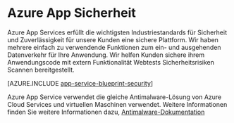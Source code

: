 <properties
    pageTitle="Azure App Sicherheit"
    description="Erfahren Sie mehr über das Web, mobil, API-Logik apps in Azure App Service schützen."
    services="app-service"
    documentationCenter=""
    authors="naziml"
    manager="yochayk"
    editor="wpickett"/>

<tags
    ms.service="app-service"
    ms.workload="web"
    ms.tgt_pltfrm="na"
    ms.devlang="na"
    ms.topic="article"
    ms.date="08/16/2015"
    ms.author="naziml"/>

# <a name="azure-app-service-security"></a>Azure App Sicherheit

Azure App Services erfüllt die wichtigsten Industriestandards für Sicherheit und Zuverlässigkeit für unsere Kunden eine sichere Plattform. Wir haben mehrere einfach zu verwendende Funktionen zum ein- und ausgehenden Datenverkehr für Ihre Anwendung. Wir helfen Kunden sichere ihrem Anwendungscode mit extern Funktionalität Webtests Sicherheitsrisiken Scannen bereitgestellt.

[AZURE.INCLUDE [app-service-blueprint-security](../../includes/app-service-blueprint-security.md)]

Azure App Service verwendet die gleiche Antimalware-Lösung von Azure Cloud Services und virtuellen Maschinen verwendet. Weitere Informationen finden Sie weitere Informationen dazu, [Antimalware-Dokumentation](../security/azure-security-antimalware.md) 
